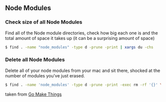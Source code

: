 ## Node Modules

### Check size of all Node Modules

Find all of the Node module directories, check how big each one is and the total amount of space it takes up (it can be a surprising amount of space)

```bash
$ find . -name "node_modules" -type d -prune -print | xargs du -chs
```

### Delete all Node Modules

Delete all of your node modules from your mac and sit there, shocked at the number of modules you've just erased.

```bash
$ find . -name 'node_modules' -type d -prune -print -exec rm -rf '{}' \;
```

taken from [Go Make Things](https://gomakethings.com/how-to-delete-all-node_modules-directories-from-your-computer/)